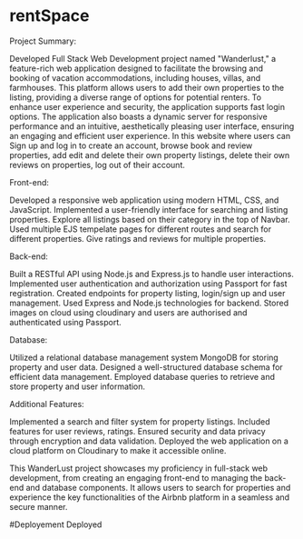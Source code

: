 # rentSpace

Project Summary:

Developed Full Stack Web Development project named "Wanderlust," a feature-rich web application designed to facilitate the browsing and booking of vacation accommodations, including houses, villas, and farmhouses. This platform allows users to add their own properties to the listing, providing a diverse range of options for potential renters. To enhance user experience and security, the application supports fast login options. The application also boasts a dynamic server for responsive performance and an intuitive, aesthetically pleasing user interface, ensuring an engaging and efficient user experience.
In this website where users can Sign up and log in to create an account, browse book and review properties, add edit and delete their own property listings, delete their own reviews on properties, log out of their account.

Front-end:

Developed a responsive web application using modern HTML, CSS, and JavaScript.
Implemented a user-friendly interface for searching and listing properties.
Explore all listings based on their category in the top of Navbar.
Used multiple EJS tempelate pages for different routes and search for different properties.
Give ratings and reviews for multiple properties.

Back-end:

Built a RESTful API using Node.js and Express.js to handle user interactions.
Implemented user authentication and authorization using Passport for fast registration.
Created endpoints for property listing, login/sign up and user management.
Used Express and Node.js technologies for backend.
Stored images on cloud using cloudinary and users are authorised and authenticated using Passport.

Database:

Utilized a relational database management system MongoDB for storing property and user data.
Designed a well-structured database schema for efficient data management.
Employed database queries to retrieve and store property and user information.

Additional Features:

Implemented a search and filter system for property listings.
Included features for user reviews, ratings.
Ensured security and data privacy through encryption and data validation.
Deployed the web application on a cloud platform on Cloudinary to make it accessible online.

This WanderLust project showcases my proficiency in full-stack web development, from creating an engaging front-end to managing the back-end and database components. It allows users to search for properties and experience the key functionalities of the Airbnb platform in a seamless and secure manner.

#Deployement
Deployed


